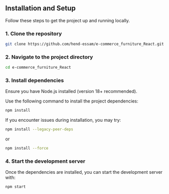 ## Installation and Setup

Follow these steps to get the project up and running locally.

### 1. Clone the repository

```bash
git clone https://github.com/hend-essam/e-commerce_furniture_React.git
```

### 2. Navigate to the project directory

```bash
cd e-commerce_furniture_React
```
### 3. Install dependencies
Ensure you have Node.js installed (version 18+ recommended).

Use the following command to install the project dependencies:

```bash
npm install
```

If you encounter issues during installation, you may try:

```bash
npm install --legacy-peer-deps
```

or

```bash
npm install --force
```

### 4. Start the development server
Once the dependencies are installed, you can start the development server with:

```bash
npm start
```
